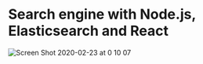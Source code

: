 # Search engine with Node.js, Elasticsearch and React

![Screen Shot 2020-02-23 at 0 10 07](https://user-images.githubusercontent.com/16607351/75094720-4c02d000-55d1-11ea-96db-24e1f3699fd4.png)
